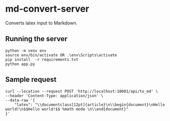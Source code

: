 # md-convert-server

Converts latex input to Markdown. 

## Running the server

```
python -m venv env
source env/bin/activate OR .\env\Scripts\activate
pip install  -r requirements.txt
python app.py
```

## Sample request

```
curl --location --request POST 'http://localhost:10001/api/to_md' \
--header 'Content-Type: application/json' \
--data-raw '{
    "latex": "\\documentclass[12pt]{article}\n\\begin{document}\nHello world!\n$$Hello world!$$ %math mode \n\\end{document}"
}'
```